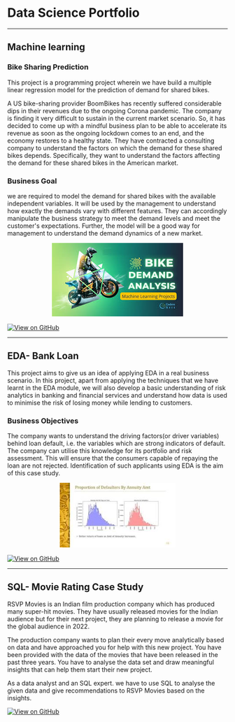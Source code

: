# Data Science Portfolio
---
## Machine learning

### Bike Sharing Prediction 

This project is a programming project wherein we have build a multiple linear regression model for the prediction of demand for shared bikes.

A US bike-sharing provider BoomBikes has recently suffered considerable dips in their revenues due to the ongoing Corona pandemic. The company is finding it very difficult to sustain in the current market scenario. So, it has decided to come up with a mindful business plan to be able to accelerate its revenue as soon as the ongoing lockdown comes to an end, and the economy restores to a healthy state. They have contracted a consulting company to understand the factors on which the demand for these shared bikes depends. Specifically, they want to understand the factors affecting the demand for these shared bikes in the American market.
### Business Goal
we are required to model the demand for shared bikes with the available independent variables. It will be used by the management to understand how exactly the demands vary with different features. They can accordingly manipulate the business strategy to meet the demand levels and meet the customer's expectations. Further, the model will be a good way for management to understand the demand dynamics of a new market. 
<center><img src="assets/img/bike sharing.jpg"/></center>

[![View on GitHub](https://img.shields.io/badge/GitHub-View_on_GitHub-blue?logo=GitHub)](https://github.com/lekhasharma1106/Bike-sharing-prediction)

---
## EDA- Bank Loan

This project aims to give us an idea of applying EDA in a real business scenario. In this project, apart from applying the techniques that we have learnt in the EDA module, we will also develop a basic understanding of risk analytics in banking and financial services and understand how data is used to minimise the risk of losing money while lending to customers.

### Business Objectives

The company wants to understand the driving factors(or driver variables) behind loan default, i.e. the variables which are strong indicators of default. The company can utilise this knowledge for its portfolio and risk assessment. This will ensure that the consumers capable of repaying the loan are not rejected. Identification of such applicants using EDA is the aim of this case study.
<center><img src="assets/img/eda.jpg"/></center>

[![View on GitHub](https://img.shields.io/badge/GitHub-View_on_GitHub-blue?logo=GitHub)](https://github.com/lekhasharma1106/EDA-Bank-loan)

---
## SQL- Movie Rating Case Study

RSVP Movies is an Indian film production company which has produced many super-hit movies. They have usually released movies for the Indian audience but for their next project, they are planning to release a movie for the global audience in 2022.

The production company wants to plan their every move analytically based on data and have approached you for help with this new project. You have been provided with the data of the movies that have been released in the past three years. You have to analyse the data set and draw meaningful insights that can help them start their new project. 

As a data analyst and an SQL expert. we have to use SQL to analyse the given data and give recommendations to RSVP Movies based on the insights.

[![View on GitHub](https://img.shields.io/badge/GitHub-View_on_GitHub-blue?logo=GitHub)](https://github.com/lekhasharma1106/Movie_rating_case_study)



